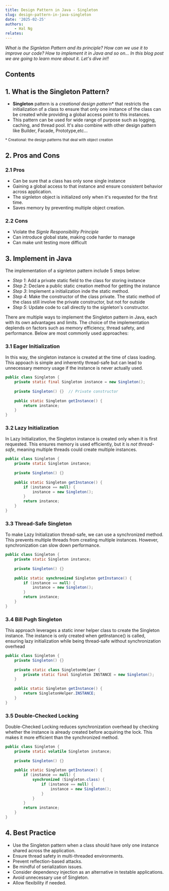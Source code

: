 ```yaml
---
title: Design Pattern in Java - Singleton
slug: design-pattern-in-java-singleton
date: '2025-02-25'
authors: 
    - Hal Ng
relates:
---
```


*What is the Signleton Pattern and its principle? How can we use it to improve our code? How to implement it in Java and so on... In this blog post we are going to learn more about it. Let's dive in!!*

## Contents

## 1. What is the Singleton Pattern?

- **Singleton** pattern is a *creational design pattern** that restricts the initialization of a class to ensure that only one instance of the class can be created while providing a global access point to this instances.
- This pattern can be used for wide range of purpose such as logging, caching, and thread pool. It's also combine with other design pattern like Builder, Facade, Prototype,etc...


<sup>* Creational: the design patterns that deal with object creation</sup>

## 2. Pros and Cons
### 2.1 Pros

- Can be sure that a class has only sone single instance
- Gaining a global access to that instance and ensure consistent behavior across application.
- The signleton object is initialized only when it's requested for the first time.
- Saves memory by preventing multiple object creation.
### 2.2 Cons

- Violate the *Signle Responsibility Principle*
- Can introduce global state, making code harder to manage
- Can make unit testing more difficult

## 3. Implement in Java

The implementation of a signleton pattern include 5 steps below:

- *Step 1*: Add a private static field to the class for storing instance
- *Step 2*: Declare a public static creation method for getting the instance
- *Step 3*: Implement a initialization inde the static method.
- *Step 4*: Make the constructor of the class private. The static method of the class still involve the private constructor, but not for outside
- *Step 5*: Update code to call directly to the signleton's constructor.


There are multiple ways to implement the Singleton pattern in Java, each with its own advantages and limits. The choice of the implementation deplends on factors such as memory efficiency, thread safety, and performance. Below are most commonly used approaches:

### 3.1 Eager Initialization

In this way, the singleton instance is created at the time of class loading. This appoach is simple and inherently thread-safe but can lead to unnecessary memory usage if the instance is never actually used.

```java
public class Singleton {
    private static final Singleton instance = new Singleton();
    
    private Singleton() {}  // Private constructor
    
    public static Singleton getInstance() {
        return instance;
    }
}
```

### 3.2 Lazy Initialization

In Lazy Initialization, the Singleton instance is created only when it is first requested. This ensures memory is used efficiently, but it is *not thread-safe*, meaning multiple threads could create multiple instances.

```java
public class Singleton {
    private static Singleton instance;
    
    private Singleton() {}  
    
    public static Singleton getInstance() {
        if (instance == null) {
            instance = new Singleton();
        }
        return instance;
    }
}

```

### 3.3 Thread-Safe Singleton

To make Lazy Initialization thread-safe, we can use a synchronized method. This prevents multiple threads from creating multiple instances. However, synchronization can slow down performance.

```java
public class Singleton {
    private static Singleton instance;
    
    private Singleton() {}  
    
    public static synchronized Singleton getInstance() {
        if (instance == null) {
            instance = new Singleton();
        }
        return instance;
    }
}


```

### 3.4 Bill Pugh Singleton

This approach leverages a static inner helper class to create the Singleton instance. The instance is only created when getInstance() is called, ensuring lazy initialization while being thread-safe without synchronization overhead

```java
public class Singleton {
    private Singleton() {}  
    
    private static class SingletonHelper {
        private static final Singleton INSTANCE = new Singleton();
    }
    
    public static Singleton getInstance() {
        return SingletonHelper.INSTANCE;
    }
}

```

### 3.5 Double-Checked Locking

Double-Checked Locking reduces synchronization overhead by checking whether the instance is already created before acquiring the lock. This makes it more efficient than the synchronized method.

```java
public class Singleton {
    private static volatile Singleton instance;
    
    private Singleton() {}  
    
    public static Singleton getInstance() {
        if (instance == null) {  
            synchronized (Singleton.class) {  
                if (instance == null) {  
                    instance = new Singleton();
                }
            }
        }
        return instance;
    }
}

```

## 4. Best Practice

* Use the Singleton pattern when a class should have only one instance shared across the application. 
* Ensure thread safety in multi-threaded environments.
* Prevent reflection-based attacks.
* Be mindful of serialization issues.
* Consider dependency injection as an alternative in testable applications.
* Avoid unnecessary use of Singleton.
* Allow flexibility if needed.
